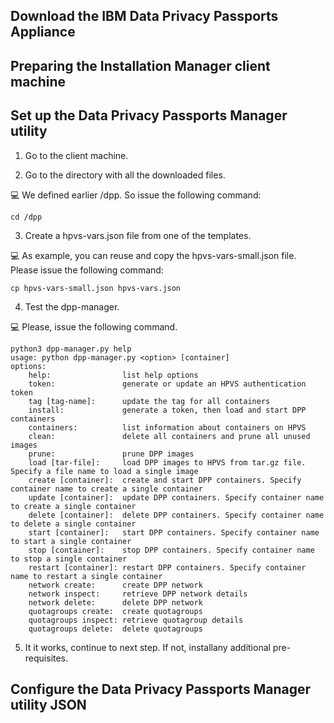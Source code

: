 ## Download the IBM Data Privacy Passports Appliance

## Preparing the Installation Manager client machine

## Set up the Data Privacy Passports Manager utility

1. Go to the client machine.

2. Go to the directory with all the downloaded files.

:computer: We defined earlier /dpp. So issue the following command:
```
cd /dpp
```

3. Create a hpvs-vars.json file from one of the templates.

:computer: As example, you can reuse and copy the hpvs-vars-small.json file. Please issue the following command:
```
cp hpvs-vars-small.json hpvs-vars.json
```

4. Test the dpp-manager. 

:computer: Please, issue the following command.
```
python3 dpp-manager.py help
usage: python dpp-manager.py <option> [container]
options:
    help:                list help options
    token:               generate or update an HPVS authentication token
    tag [tag-name]:      update the tag for all containers
    install:             generate a token, then load and start DPP containers
    containers:          list information about containers on HPVS
    clean:               delete all containers and prune all unused images
    prune:               prune DPP images
    load [tar-file]:     load DPP images to HPVS from tar.gz file. Specify a file name to load a single image
    create [container]:  create and start DPP containers. Specify container name to create a single container
    update [container]:  update DPP containers. Specify container name to create a single container
    delete [container]:  delete DPP containers. Specify container name to delete a single container
    start [container]:   start DPP containers. Specify container name to start a single container
    stop [container]:    stop DPP containers. Specify container name to stop a single container
    restart [container]: restart DPP containers. Specify container name to restart a single container
    network create:      create DPP network
    network inspect:     retrieve DPP network details
    network delete:      delete DPP network
    quotagroups create:  create quotagroups
    quotagroups inspect: retrieve quotagroup details
    quotagroups delete:  delete quotagroups
```

5. It it works, continue to next step. If not, installany additional pre-requisites.


## Configure the Data Privacy Passports Manager utility JSON

## 

